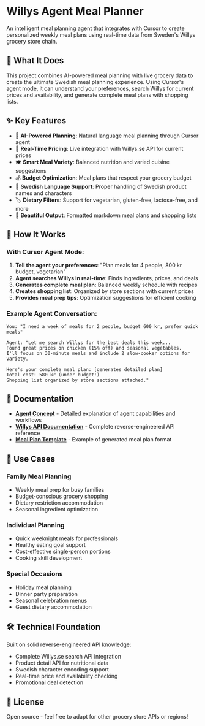 # Willys Agent Meal Planner

An intelligent meal planning agent that integrates with Cursor to create personalized weekly meal plans using real-time data from Sweden's Willys grocery store chain.

## 🎯 What It Does

This project combines AI-powered meal planning with live grocery data to create the ultimate Swedish meal planning experience. Using Cursor's agent mode, it can understand your preferences, search Willys for current prices and availability, and generate complete meal plans with shopping lists.

## ✨ Key Features

- 🤖 **AI-Powered Planning**: Natural language meal planning through Cursor agent
- 🛒 **Real-Time Pricing**: Live integration with Willys.se API for current prices
- 🍽️ **Smart Meal Variety**: Balanced nutrition and varied cuisine suggestions
- 💰 **Budget Optimization**: Meal plans that respect your grocery budget
- 📱 **Swedish Language Support**: Proper handling of Swedish product names and characters
- 🏷️ **Dietary Filters**: Support for vegetarian, gluten-free, lactose-free, and more
- 📝 **Beautiful Output**: Formatted markdown meal plans and shopping lists

## 🚀 How It Works

### With Cursor Agent Mode:

1. **Tell the agent your preferences**: "Plan meals for 4 people, 800 kr budget, vegetarian"
2. **Agent searches Willys in real-time**: Finds ingredients, prices, and deals
3. **Generates complete meal plan**: Balanced weekly schedule with recipes
4. **Creates shopping list**: Organized by store sections with current prices
5. **Provides meal prep tips**: Optimization suggestions for efficient cooking

### Example Agent Conversation:

```
You: "I need a week of meals for 2 people, budget 600 kr, prefer quick meals"

Agent: "Let me search Willys for the best deals this week...
Found great prices on chicken (15% off) and seasonal vegetables.
I'll focus on 30-minute meals and include 2 slow-cooker options for variety.

Here's your complete meal plan: [generates detailed plan]
Total cost: 580 kr (under budget!)
Shopping list organized by store sections attached."
```

## 🔗 Documentation

- **[Agent Concept](AGENT_CONCEPT.md)** - Detailed explanation of agent capabilities and workflows
- **[Willys API Documentation](WILLYS_API.md)** - Complete reverse-engineered API reference
- **[Meal Plan Template](meal-plan-template.md)** - Example of generated meal plan format

## 🎯 Use Cases

### **Family Meal Planning**

- Weekly meal prep for busy families
- Budget-conscious grocery shopping
- Dietary restriction accommodation
- Seasonal ingredient optimization

### **Individual Planning**

- Quick weeknight meals for professionals
- Healthy eating goal support
- Cost-effective single-person portions
- Cooking skill development

### **Special Occasions**

- Holiday meal planning
- Dinner party preparation
- Seasonal celebration menus
- Guest dietary accommodation

## 🛠️ Technical Foundation

Built on solid reverse-engineered API knowledge:

- Complete Willys.se search API integration
- Product detail API for nutritional data
- Swedish character encoding support
- Real-time price and availability checking
- Promotional deal detection

## 📄 License

Open source - feel free to adapt for other grocery store APIs or regions!
